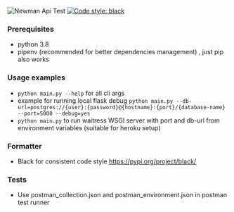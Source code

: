 
![Newman Api Test](https://github.com/Tal-Leibman/messages-app-flask/workflows/Newman%20Api%20Test/badge.svg?branch=master)
[![Code style: black](https://img.shields.io/badge/code%20style-black-000000.svg)](https://github.com/psf/black)

### Prerequisites
* python 3.8
* pipenv (recommended for better dependencies management) , just pip also works
### Usage examples 
* `python main.py --help` for all cli args
* example for running local flask debug `python main.py --db-url=postgres://{user}:{password}@{hostname}:{port}/{database-name} --port=5000 --debug=yes`
* `python main.py` to run waitress WSGI server with port and db-url from environment variables (suitable for heroku setup) 
### Formatter
* Black for consistent code style  https://pypi.org/project/black/
### Tests
* Use postman_collection.json and postman_environment.json in postman test runner
